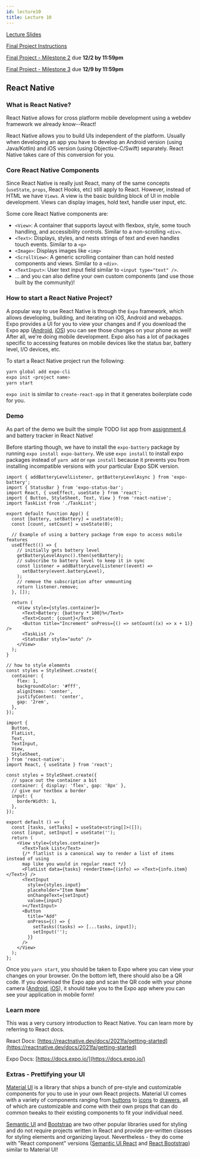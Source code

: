 ```yaml
---
id: lecture10
title: Lecture 10
---
```


[Lecture Slides](https://docs.google.com/presentation/d/1tVozUya-oCwHNIHjMt926mJxvxdInIAWSN_4j19a94I/edit?usp=sharing)

[Final Project Instructions](/docs/2021fa/finalproject)

[Final Project - Milestone 2](/docs/2021fa/finalproject#milestone-2) due **12/2 by 11:59pm**

[Final Project - Milestone 3](/docs/2021fa/finalproject#milestone-3) due **12/9 by 11:59pm**

## React Native

### What is React Native?

React Native allows for cross platform mobile development using a webdev framework we already know--React!

React Native allows you to build UIs independent of the platform. Usually when developing an app you have to develop an Android version (using Java/Kotlin) and iOS version (using Objective-C/Swift) separately. React Native takes care of this conversion for you.

### Core React Native Components

Since React Native is really just React, many of the same concepts (`useState`, `props`, React Hooks, etc) still apply to React. However, instead of HTML we have `Views`. A view is the basic building block of UI in mobile development. Views can display images, hold text, handle user input, etc.

Some core React Native components are:

- `<View>`: A container that supports layout with flexbox, style, some touch handling, and accessibility controls. Similar to a non-scrolling `<div>`.
- `<Text>`: Displays, styles, and nests strings of text and even handles touch events. Similar to a `<p>`
- `<Image>`: Displays images like `<img>`
- `<ScrollView>`: A generic scrolling container than can hold nested components and views. Similar to a `<div>`.
- `<TextInput>`: User text input field similar to `<input type="text" />`.
- ... and you can also define your own custom components (and use those built by the community)!

### How to start a React Native Project?

A popular way to use React Native is through the `Expo` framework, which allows developing, building, and iterating on iOS, Android and webapps. Expo provides a UI for you to view your changes and if you download the Expo app ([Android](https://play.google.com/store/apps/details?id=host.exp.exponent&hl=en_US), [iOS](https://apps.apple.com/us/app/expo-client/id982107779)) you can see those changes on your phone as well! After all, we're doing mobile development. Expo also has a lot of packages specific to accessing features on mobile devices like the status bar, battery level, I/O devices, etc.

To start a React Native project run the following:

```bash
yarn global add expo-cli
expo init <project name>
yarn start
```

`expo init` is similar to `create-react-app` in that it generates boilerplate code for you.

### Demo

As part of the demo we built the simple TODO list app from [assignment 4](/docs/2021fa/assignment4) and battery tracker in React Native!

Before starting though, we have to install the `expo-battery` package by running `expo install expo-battery`. We use `expo install` to install expo packages instead of `yarn add` or `npm install` because it prevents you from installing incompatible versions with your particular Expo SDK version.

```tsx title="App.tsx"
import { addBatteryLevelListener, getBatteryLevelAsync } from 'expo-battery';
import { StatusBar } from 'expo-status-bar';
import React, { useEffect, useState } from 'react';
import { Button, StyleSheet, Text, View } from 'react-native';
import TaskList from './TaskList';

export default function App() {
  const [battery, setBattery] = useState(0);
  const [count, setCount] = useState(0);

  // Example of using a battery package from expo to access mobile features
  useEffect(() => {
    // initially gets battery level
    getBatteryLevelAsync().then(setBattery);
    // subscribe to battery level to keep it in sync
    const listener = addBatteryLevelListener((event) =>
      setBattery(event.batteryLevel),
    );
    // remove the subscription after unmounting
    return listener.remove;
  }, []);

  return (
    <View style={styles.container}>
      <Text>Battery: {battery * 100}%</Text>
      <Text>Count: {count}</Text>
      <Button title="Increment" onPress={() => setCount((x) => x + 1)} />
      <TaskList />
      <StatusBar style="auto" />
    </View>
  );
}

// how to style elements
const styles = StyleSheet.create({
  container: {
    flex: 1,
    backgroundColor: '#fff',
    alignItems: 'center',
    justifyContent: 'center',
    gap: '2rem',
  },
});
```

```tsx title=Playlist.tsx
import {
  Button,
  FlatList,
  Text,
  TextInput,
  View,
  StyleSheet,
} from 'react-native';
import React, { useState } from 'react';

const styles = StyleSheet.create({
  // space out the container a bit
  container: { display: 'flex', gap: '8px' },
  // give our textbox a border
  input: {
    borderWidth: 1,
  },
});

export default () => {
  const [tasks, setTasks] = useState<string[]>([]);
  const [input, setInput] = useState('');
  return (
    <View style={styles.container}>
      <Text>Task List</Text>
      {/* flatlist is a canonical way to render a list of items instead of using
      map like you would in regular react */}
      <FlatList data={tasks} renderItem={(info) => <Text>{info.item}</Text>} />
      <TextInput
        style={styles.input}
        placeholder="Item Name"
        onChangeText={setInput}
        value={input}
      ></TextInput>
      <Button
        title="Add"
        onPress={() => {
          setTasks((tasks) => [...tasks, input]);
          setInput('');
        }}
      />
    </View>
  );
};
```

Once you `yarn start`, you should be taken to Expo where you can view your changes on your browser. On the bottom left, there should also be a QR code. If you download the Expo app and scan the QR code with your phone camera ([Android](https://play.google.com/store/apps/details?id=host.exp.exponent&hl=en_US), [iOS](https://apps.apple.com/us/app/expo-client/id982107779)), it should take you to the Expo app where you can see your application in mobile form!

### Learn more

This was a very cursory introduction to React Native. You can learn more by referring to React docs.

React Docs: [https://reactnative.dev/docs/2021fa/getting-started](https://reactnative.dev/docs/2021fa/getting-started)

Expo Docs: [https://docs.expo.io/](https://docs.expo.io/)

### Extras - Prettifying your UI

[Material UI](https://mui.com/) is a library that ships a bunch of pre-style and customizable components for you to use in your own React projects. Material UI comes with a variety of components ranging from [buttons](https://mui.com/components/buttons/) to [icons](https://mui.com/components/material-icons/) to [drawers](https://mui.com/components/drawers/), all of which are customizable and come with their own props that can do common tweaks to their existing components to fit your individual need.

[Semantic UI](https://semantic-ui.com/) and [Bootstrap](https://getbootstrap.com/) are two other popular libraries used for styling and do not require projects written in React and provide pre-written classes for styling elements and organizing layout. Nevertheless - they do come with "React component" versions ([Semantic UI React](https://react.semantic-ui.com/) and [React Bootstrap](https://react-bootstrap.github.io/)) similar to Material UI!
